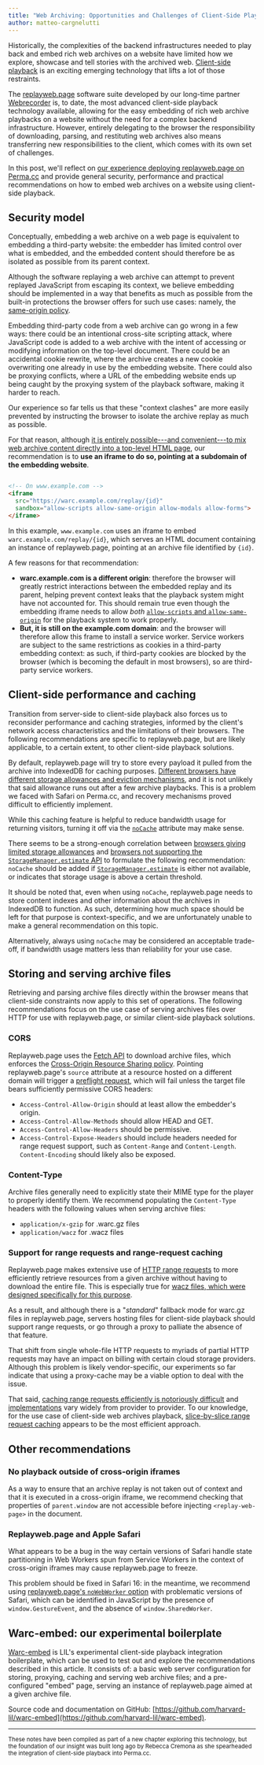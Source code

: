 ```yaml
---
title: "Web Archiving: Opportunities and Challenges of Client-Side Playback"
author: matteo-cargnelutti
---
```

Historically, the complexities of the backend infrastructures needed to play back and embed rich web archives on a website have limited how we explore, showcase and tell stories with the archived web. [Client-side playback](https://blog.conifer.rhizome.org/2019/10/03/client-side-replay.html) is an exciting emerging technology that lifts a lot of those restraints.

The [replayweb.page](https://replayweb.page/docs/) software suite developed by our long-time partner [Webrecorder](https://webrecorder.net/) is, to date, the most advanced client-side playback technology available, allowing for the easy embedding of rich web archive playbacks on a website without the need for a complex backend infrastructure. However, entirely delegating to the browser the responsibility of downloading, parsing, and restituting web archives also means transferring new responsibilities to the client, which comes with its own set of challenges.

In this post, we'll reflect on [our experience deploying replayweb.page on Perma.cc](https://blogs.harvard.edu/perma/2022/08/17/new-playback-software-improves-fidelity-of-your-perma-links/) and provide general security, performance and practical recommendations on how to embed web archives on a website using client-side playback.

## Security model

Conceptually, embedding a web archive on a web page is equivalent to embedding a third-party website: the embedder has limited control over what is embedded, and the embedded content should therefore be as isolated as possible from its parent context.

Although the software replaying a web archive can attempt to prevent replayed JavaScript from escaping its context, we believe embedding should be implemented in a way that benefits as much as possible from the built-in protections the browser offers for such use cases: namely, the [same-origin policy](https://developer.mozilla.org/en-US/docs/Web/Security/Same-origin_policy).

Embedding third-party code from a web archive can go wrong in a few ways: there could be an intentional cross-site scripting attack, where JavaScript code is added to a web archive with the intent of accessing or modifying information on the top-level document. There could be an accidental cookie rewrite, where the archive creates a new cookie overwriting one already in use by the embedding website. There could also be proxying conflicts, where a URL of the embedding website ends up being caught by the proxying system of the playback software, making it harder to reach.

Our experience so far tells us that these "context clashes" are more easily prevented by instructing the browser to isolate the archive replay as much as possible.

For that reason, although [it is entirely possible---and convenient---to mix web archive content directly into a top-level HTML page](https://replayweb.page/docs/embedding), our recommendation is to **use an iframe to do so, pointing at a subdomain of the embedding website**.

```html

<!-- On www.example.com -->
<iframe
  src="https://warc.example.com/replay/{id}"
  sandbox="allow-scripts allow-same-origin allow-modals allow-forms">
</iframe>
```

In this example, `www.example.com` uses an iframe to embed `warc.example.com/replay/{id}`, which serves an HTML document containing an instance of replayweb.page, pointing at an archive file identified by `{id}`.

A few reasons for that recommendation:
- **warc.example.com is a different origin**: therefore the browser will greatly restrict interactions between the embedded replay and its parent, helping prevent context leaks that the playback system might have not accounted for. This should remain true even though the embedding iframe needs to allow _both_ [`allow-scripts` and `allow-same-origin`](https://developer.mozilla.org/en-US/docs/Web/HTML/Element/iframe#attr-sandbox) for the playback system to work properly.
- **But, it is still on the example.com domain**: and the browser will therefore allow this frame to install a service worker. Service workers are subject to the same restrictions as cookies in a third-party embedding context: as such, if third-party cookies are blocked by the browser (which is becoming the default in most browsers), so are third-party service workers.

## Client-side performance and caching

Transition from server-side to client-side playback also forces us to reconsider performance and caching strategies, informed by the client's network access characteristics and the limitations of their browsers. The following recommendations are specific to replayweb.page, but are likely applicable, to a certain extent, to other client-side playback solutions.

By default, replayweb.page will try to store every payload it pulled from the archive into IndexedDB for caching purposes. [Different browsers have different storage allowances and eviction mechanisms](https://web.dev/storage-for-the-web), and it is not unlikely that said allowance runs out after a few archive playbacks. This is a problem we faced with Safari on Perma.cc, and recovery mechanisms proved difficult to efficiently implement.


While this caching feature is helpful to reduce bandwidth usage for returning visitors, turning it off via the [`noCache`](https://replayweb.page/docs/embedding#:~:text=loading%20edge%20cases.-,noCache,-if%20set%2C%20will) attribute may make sense.

There seems to be a strong-enough correlation between [browsers giving limited storage allowances](https://web.dev/storage-for-the-web/#how-much) and [browsers not supporting the `StorageManager.estimate` API](https://caniuse.com/?search=StorageManager.estimate) to formulate the following recommendation: `noCache` should be added if [`StorageManager.estimate`](https://developer.mozilla.org/en-US/docs/Web/API/StorageManager/estimate) is either not available, or indicates that storage usage is above a certain threshold.

It should be noted that, even when using `noCache`, replayweb.page needs to store content indexes and other information about the archives in IndexedDB to function. As such, determining how much space should be left for that purpose is context-specific, and we are unfortunately unable to make a general recommendation on this topic.

Alternatively, always using `noCache` may be considered an acceptable trade-off, if bandwidth usage matters less than reliability for your use case.

## Storing and serving archive files

Retrieving and parsing archive files directly within the browser means that client-side constraints now apply to this set of operations. The following recommendations focus on the use case of serving archives files over HTTP for use with replayweb.page, or similar client-side playback solutions.

### CORS

Replayweb.page uses the [Fetch API](https://fetch.spec.whatwg.org/) to download archive files, which enforces the [Cross-Origin Resource Sharing policy](https://developer.mozilla.org/en-US/docs/Web/HTTP/CORS). Pointing replayweb.page's `source` attribute at a resource hosted on a different domain will trigger a [preflight request](https://developer.mozilla.org/en-US/docs/Glossary/Preflight_request), which will fail unless the target file bears sufficiently permissive CORS headers:
- `Access-Control-Allow-Origin` should at least allow the embedder's origin.
- `Access-Control-Allow-Methods` should allow HEAD and GET.
- `Access-Control-Allow-Headers` should be permissive.
- `Access-Control-Expose-Headers` should include headers needed for range request support, such as `Content-Range` and `Content-Length`. `Content-Encoding` should likely also be exposed.

### Content-Type

Archive files generally need to explicitly state their MIME type for the player to properly identify them. We recommend populating the `Content-Type` headers with the following values when serving archive files:
- `application/x-gzip` for .warc.gz files
- `application/wacz` for .wacz files

### Support for range requests and range-request caching

Replayweb.page makes extensive use of [HTTP range requests](https://developer.mozilla.org/en-US/docs/Web/HTTP/Range_requests) to more efficiently retrieve resources from a given archive without having to download the entire file. This is especially true for [wacz files, which were designed specifically for this purpose](https://specs.webrecorder.net/wacz/1.1.1/#motivation).

As a result, and although there is a "_standard_" fallback mode for warc.gz files in replayweb.page, servers hosting files for client-side playback should support range requests, or go through a proxy to palliate the absence of that feature.

That shift from single whole-file HTTP requests to myriads of partial HTTP requests may have an impact on billing with certain cloud storage providers. Although this problem is likely vendor-specific, our experiments so far indicate that using a proxy-cache may be a viable option to deal with the issue.

That said, [caching range requests efficiently is notoriously difficult](https://kevincox.ca/2021/06/04/http-range-caching/) and [implementations](https://kevincox.ca/2021/06/04/http-range-caching/#what-are-cdns-doing) vary widely from provider to provider. To our knowledge, for the use case of client-side web archives playback, [slice-by-slice range request caching](https://www.nginx.com/blog/smart-efficient-byte-range-caching-nginx/#cache-slice) appears to be the most efficient approach.

## Other recommendations

### No playback outside of cross-origin iframes
As a way to ensure that an archive replay is not taken out of context and that it is executed in a cross-origin iframe, we recommend checking that properties of `parent.window` are not accessible before injecting `<replay-web-page>` in the document.

### Replayweb.page and Apple Safari

What appears to be a bug in the way certain versions of Safari handle state partitioning in Web Workers spun from Service Workers in the context of cross-origin iframes may cause replayweb.page to freeze.

This problem should be fixed in Safari 16: in the meantime, we recommend using [replayweb.page's `noWebWorker` option](https://replayweb.page/docs/embedding#:~:text=known/trusted%20sites.-,noWebWorker,-if%20set%2C%20will) with problematic versions of Safari, which can be identified in JavaScript by the presence of `window.GestureEvent`, and the absence of `window.SharedWorker`.

## Warc-embed: our experimental boilerplate

[Warc-embed](https://github.com/harvard-lil/warc-embed) is LIL's experimental client-side playback integration boilerplate, which can be used to test out and explore the recommendations described in this article.
It consists of:
a basic web server configuration for storing, proxying, caching and serving web archive files; and
a pre-configured "embed" page, serving an instance of replayweb.page aimed at a given archive file.

Source code and documentation on GitHub: [https://github.com/harvard-lil/warc-embed](https://github.com/harvard-lil/warc-embed).

<hr>
<small>These notes have been compiled as part of a new chapter exploring this technology, but the foundation of our insight was built long ago by Rebecca Cremona as she spearheaded the integration of client-side playback into Perma.cc.</small>
